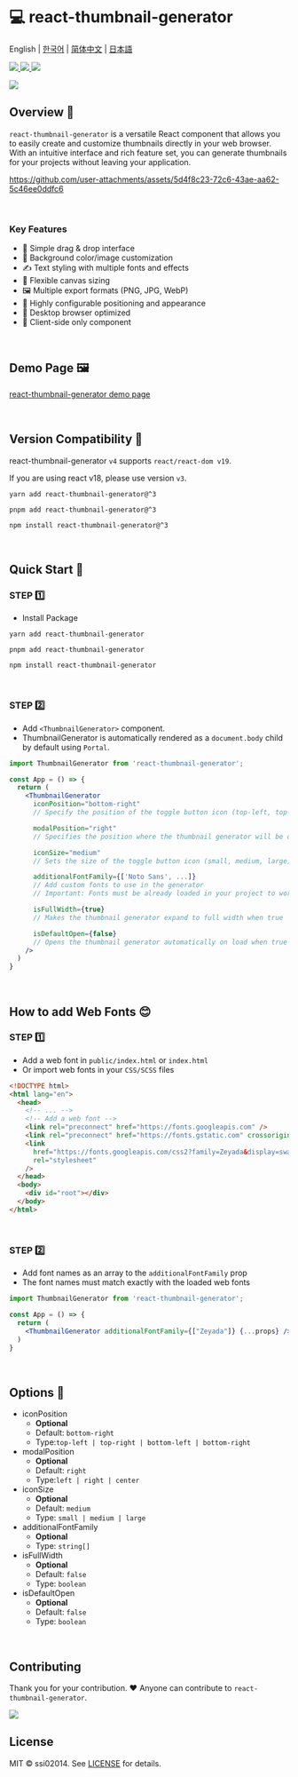 # 💻 react-thumbnail-generator
English | [한국어](README-ko_kr.md) | [简体中文](README-zh_cn.md) | [日本語](README-ja_jp.md)

<a href="https://www.npmjs.com/package/react-thumbnail-generator" target="_blank">
  <img src="https://img.shields.io/npm/v/react-thumbnail-generator.svg">
</a>
<a href="https://www.npmjs.com/package/react-thumbnail-generator" target="_blank">
  <img src="https://img.shields.io/npm/dt/react-thumbnail-generator.svg">
</a>
<a href="https://bundlephobia.com/package/react-thumbnail-generator" target="_blank">
  <img src="https://img.shields.io/bundlephobia/minzip/react-thumbnail-generator/latest?style=flat-square">
</a>


<p>
  <a href="https://www.npmjs.com/package/react-thumbnail-generator" target="_blank">
    <img src="https://user-images.githubusercontent.com/64779472/219855230-d6515d16-334c-432a-8d20-fa171e17c231.png" />
  </a>
</p>

## Overview 🎨
`react-thumbnail-generator` is a versatile React component that allows you to easily create and customize thumbnails directly in your web browser. With an intuitive interface and rich feature set, you can generate  thumbnails for your projects without leaving your application.

https://github.com/user-attachments/assets/5d4f8c23-72c6-43ae-aa62-5c46ee0ddfc6

<br />

### Key Features
- 🎯 Simple drag & drop interface
- 🎨 Background color/image customization 
- ✍️ Text styling with multiple fonts and effects
- 📏 Flexible canvas sizing
- 🖼️ Multiple export formats (PNG, JPG, WebP)
- 🔧 Highly configurable positioning and appearance
- 📱 Desktop browser optimized
- 📱 Client-side only component

<br />

## Demo Page 🖼️
[react-thumbnail-generator demo page](https://ssi02014.github.io/react-thumbnail-generator/?path=/story/components-thumbnailgenerator--default)

<br />

## Version Compatibility 🔄
react-thumbnail-generator `v4` supports `react/react-dom v19`.

If you are using react v18, please use version `v3`.

```shell
yarn add react-thumbnail-generator@^3
```
```shell
pnpm add react-thumbnail-generator@^3
```
```shell
npm install react-thumbnail-generator@^3
```

<br />

## Quick Start 🚀
### STEP 1️⃣
- Install Package
```shell
yarn add react-thumbnail-generator
```
```shell
pnpm add react-thumbnail-generator
```

```shell
npm install react-thumbnail-generator
```

<br />

### STEP 2️⃣
- Add `<ThumbnailGenerator>` component.
- ThumbnailGenerator is automatically rendered as a `document.body` child by default using `Portal`.

```jsx
import ThumbnailGenerator from 'react-thumbnail-generator';

const App = () => {
  return (
    <ThumbnailGenerator
      iconPosition="bottom-right"
      // Specify the position of the toggle button icon (top-left, top-right, bottom-left, bottom-right)

      modalPosition="right"
      // Specifies the position where the thumbnail generator will be displayed (left, right, center)

      iconSize="medium" 
      // Sets the size of the toggle button icon (small, medium, large)

      additionalFontFamily={['Noto Sans', ...]}
      // Add custom fonts to use in the generator
      // Important: Fonts must be already loaded in your project to work

      isFullWidth={true}
      // Makes the thumbnail generator expand to full width when true

      isDefaultOpen={false}
      // Opens the thumbnail generator automatically on load when true
    />
  )
}
```

<br />

## How to add Web Fonts 😊
### STEP 1️⃣
- Add a web font in `public/index.html` or `index.html`
- Or import web fonts in your `CSS/SCSS` files

```html
<!DOCTYPE html>
<html lang="en">
  <head>
    <!-- ... -->
    <!-- Add a web font -->
    <link rel="preconnect" href="https://fonts.googleapis.com" />
    <link rel="preconnect" href="https://fonts.gstatic.com" crossorigin />
    <link
      href="https://fonts.googleapis.com/css2?family=Zeyada&display=swap"
      rel="stylesheet"
    />
  </head>
  <body>
    <div id="root"></div>
  </body>
</html>
```

<br />

### STEP 2️⃣
- Add font names as an array to the `additionalFontFamily` prop
- The font names must match exactly with the loaded web fonts

```jsx
import ThumbnailGenerator from 'react-thumbnail-generator';

const App = () => {
  return (
    <ThumbnailGenerator additionalFontFamily={["Zeyada"]} {...props} />
  )
}
```

<br />

## Options 📄
- iconPosition
  - **Optional**
  - Default: `bottom-right`
  - Type:`top-left | top-right | bottom-left | bottom-right`
- modalPosition
  - **Optional**
  - Default: `right`
  - Type:`left | right | center`
- iconSize
  - **Optional**
  - Default: `medium`
  - Type: `small | medium | large`
- additionalFontFamily
  - **Optional**
  - Type: `string[]`
- isFullWidth
  - **Optional**
  - Default: `false`
  - Type: `boolean`
- isDefaultOpen
  - **Optional**
  - Default: `false`
  - Type: `boolean`

<br />

## Contributing

Thank you for your contribution. ❤️ Anyone can contribute to `react-thumbnail-generator`.

<a href="https://github.com/ssi02014/react-thumbnail-generator/graphs/contributors">
  <img src="https://contrib.rocks/image?repo=ssi02014/react-thumbnail-generator">
</a>

<br />

## License
MIT © ssi02014. See [LICENSE](./LICENSE) for details.